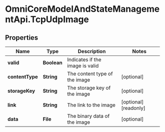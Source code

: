 # OmniCoreModelAndStateManagementApi.TcpUdpImage

## Properties

Name | Type | Description | Notes
------------ | ------------- | ------------- | -------------
**valid** | **Boolean** | Indicates if the image is valid | 
**contentType** | **String** | The content type of the image | [optional] 
**storageKey** | **String** | The storage key of the image | [optional] 
**link** | **String** | The link to the image | [optional] [readonly] 
**data** | **File** | The binary data of the image | [optional] 


